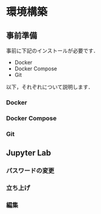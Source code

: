 # 環境構築

## 事前準備

事前に下記のインストールが必要です．

- Docker
- Docker Compose
- Git

以下，それぞれについて説明します．

### Docker

### Docker Compose

### Git

## Jupyter Lab

### パスワードの変更

### 立ち上げ

### 編集
